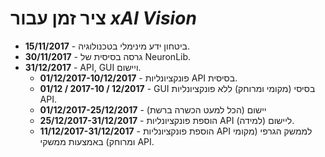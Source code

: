 # ציר זמן עבור _xAI Vision_

+ **15/11/2017** - ביטחון ידע מינימלי בטכנולוגיה.
+ **30/11/2017** - גרסה בסיסית של NeuronLib.
+ **31/12/2017** - API, GUI ויישום.
    + **01/12/2017-10/12/2017** - פונקציונליות API בסיסית.
    + **01/12 / 2017-10 / 12/2017** - GUI בסיסי (מקומי ומרוחק) ללא פונקציונליות API.
    + **01/12/2017-25/12/2017** - יישום (הכל למעט הכשרה ברשת)
    + **25/12/2017-31/12/2017** - הוספת פונקציונליות API (למידה) ליישום.
    + **11/12/2017-31/12/2017** - הוספת פונקציונליות API לממשק הגרפי (מקומי ומרוחק) באמצעות ממשקי API.